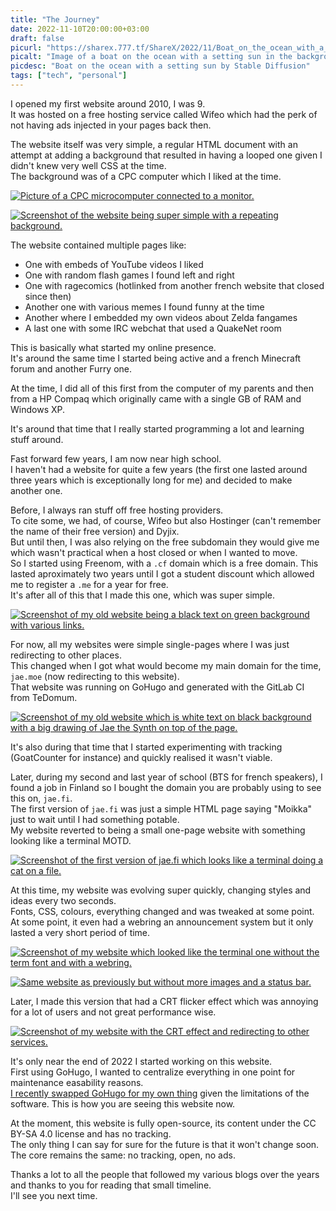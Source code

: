 ```yaml
---
title: "The Journey"
date: 2022-11-10T20:00:00+03:00
draft: false
picurl: "https://sharex.777.tf/ShareX/2022/11/Boat_on_the_ocean_with_a_setting_sun_Seed-620530_Steps-45_Guidance-12.png"
picalt: "Image of a boat on the ocean with a setting sun in the background."
picdesc: "Boat on the ocean with a setting sun by Stable Diffusion"
tags: ["tech", "personal"]
---
```


I opened my first website around 2010, I was 9.  
It was hosted on a free hosting service called Wifeo which had the perk of not having ads injected in your pages back then.

The website itself was very simple, a regular HTML document with an attempt at adding a background that resulted in having a looped one given I didn't knew very well CSS at the time.  
The background was of a CPC computer which I liked at the time.

[![Picture of a CPC microcomputer connected to a monitor.](https://sharex.777.tf/ShareX/2022/11/index.jpeg)](https://sharex.777.tf/ShareX/2022/11/index.jpeg)

[![Screenshot of the website being super simple with a repeating background.](https://sharex.777.tf/ShareX/2022/11/firefox_Ay3V76ZwJw.png)](https://sharex.777.tf/ShareX/2022/11/firefox_Ay3V76ZwJw.png)

The website contained multiple pages like:
 - One with embeds of YouTube videos I liked
 - One with random flash games I found left and right
 - One with ragecomics (hotlinked from another french website that closed since then)
 - Another one with various memes I found funny at the time
 - Another where I embedded my own videos about Zelda fangames
 - A last one with some IRC webchat that used a QuakeNet room

This is basically what started my online presence.  
It's around the same time I started being active and a french Minecraft forum and another Furry one.

At the time, I did all of this first from the computer of my parents and then from a HP Compaq which originally came with a single GB of RAM and Windows XP.

It's around that time that I really started programming a lot and learning stuff around.  

Fast forward few years, I am now near high school.  
I haven't had a website for quite a few years (the first one lasted around three years which is exceptionally long for me) and decided to make another one.

Before, I always ran stuff off free hosting providers.  
To cite some, we had, of course, Wifeo but also Hostinger (can't remember the name of their free version) and Dyjix.  
But until then, I was also relying on the free subdomain they would give me which wasn't practical when a host closed or when I wanted to move.  
So I started using Freenom, with a `.cf` domain which is a free domain. This lasted aproximately two years until I got a student discount which allowed me to register a `.me` for a year for free.  
It's after all of this that I made this one, which was super simple.

[![Screenshot of my old website being a black text on green background with various links.](https://sharex.777.tf/ShareX/2022/11/firefox_6u3LiVWUQv.png)](https://sharex.777.tf/ShareX/2022/11/firefox_6u3LiVWUQv.png)

For now, all my websites were simple single-pages where I was just redirecting to other places.  
This changed when I got what would become my main domain for the time, `jae.moe` (now redirecting to this website).  
That website was running on GoHugo and generated with the GitLab CI from TeDomum.

[![Screenshot of my old website which is white text on black background with a big drawing of Jae the Synth on top of the page.](https://sharex.777.tf/ShareX/2022/11/firefox_PjAI0gCeVl.png)](https://sharex.777.tf/ShareX/2022/11/firefox_PjAI0gCeVl.png)

It's also during that time that I started experimenting with tracking (GoatCounter for instance) and quickly realised it wasn't viable.

Later, during my second and last year of school (BTS for french speakers), I found a job in Finland so I bought the domain you are probably using to see this on, `jae.fi`.  
The first version of `jae.fi` was just a simple HTML page saying "Moikka" just to wait until I had something potable.  
My website reverted to being a small one-page website with something looking like a terminal MOTD.

[![Screenshot of the first version of jae.fi which looks like a terminal doing a cat on a file.](https://sharex.777.tf/ShareX/2022/11/firefox_czCdYOxZo1.png)](https://sharex.777.tf/ShareX/2022/11/firefox_czCdYOxZo1.png)

At this time, my website was evolving super quickly, changing styles and ideas every two seconds.  
Fonts, CSS, colours, everything changed and was tweaked at some point.  
At some point, it even had a webring an announcement system but it only lasted a very short period of time.

[![Screenshot of my website which looked like the terminal one without the term font and with a webring.](https://sharex.777.tf/ShareX/2022/11/firefox_CJD95shrNm.png)](https://sharex.777.tf/ShareX/2022/11/firefox_CJD95shrNm.png)

[![Same website as previously but without more images and a status bar.](https://sharex.777.tf/ShareX/2022/11/firefox_ZnuDYREvsV.png)](https://sharex.777.tf/ShareX/2022/11/firefox_ZnuDYREvsV.png)

Later, I made this version that had a CRT flicker effect which was annoying for a lot of users and not great performance wise.

[![Screenshot of my website with the CRT effect and redirecting to other services.](https://sharex.777.tf/ShareX/2022/11/firefox_KpkvFVMWMO.png)](https://sharex.777.tf/ShareX/2022/11/firefox_KpkvFVMWMO.png)

It's only near the end of 2022 I started working on this website.  
First using GoHugo, I wanted to centralize everything in one point for maintenance easability reasons.  
[I recently swapped GoHugo for my own thing](/blog/2022/10/21/announcing-overengine/) given the limitations of the software. This is how you are seeing this website now.

At the moment, this website is fully open-source, its content under the CC BY-SA 4.0 license and has no tracking.  
The only thing I can say for sure for the future is that it won't change soon.  
The core remains the same: no tracking, open, no ads.

Thanks a lot to all the people that followed my various blogs over the years and thanks to you for reading that small timeline.  
I'll see you next time.
